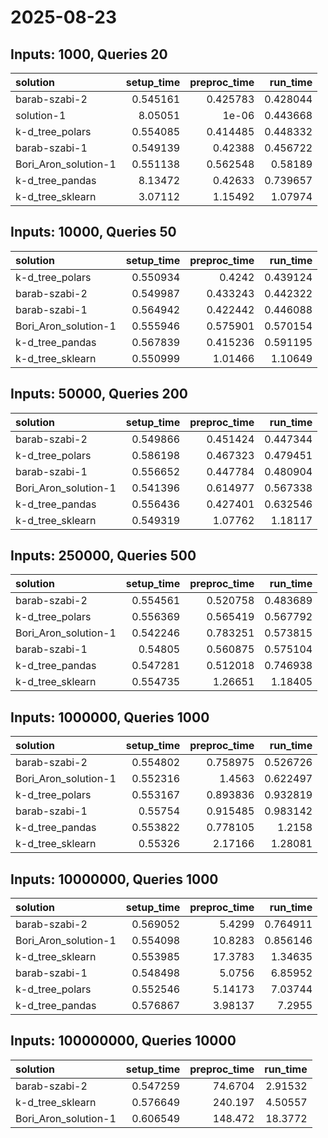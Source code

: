# 2025-08-23

## Inputs: 1000, Queries 20

| solution             |   setup_time |   preproc_time |   run_time |
|:---------------------|-------------:|---------------:|-----------:|
| barab-szabi-2        |     0.545161 |       0.425783 |   0.428044 |
| solution-1           |     8.05051  |       1e-06    |   0.443668 |
| k-d_tree_polars      |     0.554085 |       0.414485 |   0.448332 |
| barab-szabi-1        |     0.549139 |       0.42388  |   0.456722 |
| Bori_Aron_solution-1 |     0.551138 |       0.562548 |   0.58189  |
| k-d_tree_pandas      |     8.13472  |       0.42633  |   0.739657 |
| k-d_tree_sklearn     |     3.07112  |       1.15492  |   1.07974  |

## Inputs: 10000, Queries 50

| solution             |   setup_time |   preproc_time |   run_time |
|:---------------------|-------------:|---------------:|-----------:|
| k-d_tree_polars      |     0.550934 |       0.4242   |   0.439124 |
| barab-szabi-2        |     0.549987 |       0.433243 |   0.442322 |
| barab-szabi-1        |     0.564942 |       0.422442 |   0.446088 |
| Bori_Aron_solution-1 |     0.555946 |       0.575901 |   0.570154 |
| k-d_tree_pandas      |     0.567839 |       0.415236 |   0.591195 |
| k-d_tree_sklearn     |     0.550999 |       1.01466  |   1.10649  |

## Inputs: 50000, Queries 200

| solution             |   setup_time |   preproc_time |   run_time |
|:---------------------|-------------:|---------------:|-----------:|
| barab-szabi-2        |     0.549866 |       0.451424 |   0.447344 |
| k-d_tree_polars      |     0.586198 |       0.467323 |   0.479451 |
| barab-szabi-1        |     0.556652 |       0.447784 |   0.480904 |
| Bori_Aron_solution-1 |     0.541396 |       0.614977 |   0.567338 |
| k-d_tree_pandas      |     0.556436 |       0.427401 |   0.632546 |
| k-d_tree_sklearn     |     0.549319 |       1.07762  |   1.18117  |

## Inputs: 250000, Queries 500

| solution             |   setup_time |   preproc_time |   run_time |
|:---------------------|-------------:|---------------:|-----------:|
| barab-szabi-2        |     0.554561 |       0.520758 |   0.483689 |
| k-d_tree_polars      |     0.556369 |       0.565419 |   0.567792 |
| Bori_Aron_solution-1 |     0.542246 |       0.783251 |   0.573815 |
| barab-szabi-1        |     0.54805  |       0.560875 |   0.575104 |
| k-d_tree_pandas      |     0.547281 |       0.512018 |   0.746938 |
| k-d_tree_sklearn     |     0.554735 |       1.26651  |   1.18405  |

## Inputs: 1000000, Queries 1000

| solution             |   setup_time |   preproc_time |   run_time |
|:---------------------|-------------:|---------------:|-----------:|
| barab-szabi-2        |     0.554802 |       0.758975 |   0.526726 |
| Bori_Aron_solution-1 |     0.552316 |       1.4563   |   0.622497 |
| k-d_tree_polars      |     0.553167 |       0.893836 |   0.932819 |
| barab-szabi-1        |     0.55754  |       0.915485 |   0.983142 |
| k-d_tree_pandas      |     0.553822 |       0.778105 |   1.2158   |
| k-d_tree_sklearn     |     0.55326  |       2.17166  |   1.28081  |

## Inputs: 10000000, Queries 1000

| solution             |   setup_time |   preproc_time |   run_time |
|:---------------------|-------------:|---------------:|-----------:|
| barab-szabi-2        |     0.569052 |        5.4299  |   0.764911 |
| Bori_Aron_solution-1 |     0.554098 |       10.8283  |   0.856146 |
| k-d_tree_sklearn     |     0.553985 |       17.3783  |   1.34635  |
| barab-szabi-1        |     0.548498 |        5.0756  |   6.85952  |
| k-d_tree_polars      |     0.552546 |        5.14173 |   7.03744  |
| k-d_tree_pandas      |     0.576867 |        3.98137 |   7.2955   |

## Inputs: 100000000, Queries 10000

| solution             |   setup_time |   preproc_time |   run_time |
|:---------------------|-------------:|---------------:|-----------:|
| barab-szabi-2        |     0.547259 |        74.6704 |    2.91532 |
| k-d_tree_sklearn     |     0.576649 |       240.197  |    4.50557 |
| Bori_Aron_solution-1 |     0.606549 |       148.472  |   18.3772  |
